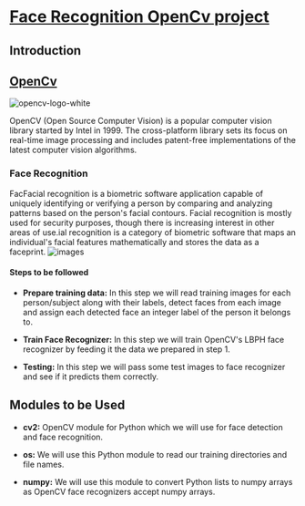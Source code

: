 # [Face Recognition OpenCv project](https://github.com/sam2702/Face-Recognition-OpenCv-project)
## Introduction
## [OpenCv](https://en.wikipedia.org/wiki/OpenCV)
![opencv-logo-white](https://user-images.githubusercontent.com/29937202/42703544-832ec5c8-86ea-11e8-91ca-68376e185d23.png)

OpenCV (Open Source Computer Vision) is a popular computer vision library started by Intel in 1999. The cross-platform library sets its focus on real-time image processing and includes patent-free implementations of the latest computer vision algorithms.
### Face Recognition
FacFacial recognition is a biometric software application capable of uniquely identifying or verifying a person by comparing and analyzing patterns based on the person's facial contours. Facial recognition is mostly used for security purposes, though there is increasing interest in other areas of use.ial recognition is a category of biometric software that maps an individual's facial features mathematically and stores the data as a faceprint.
![images](https://user-images.githubusercontent.com/29937202/42703916-9c0c4b8c-86eb-11e8-8a17-282f0e316f1e.jpg)

#### Steps to be followed

- **Prepare training data:** In this step we will read training images for each person/subject along with their labels, detect faces from                               each image and assign each detected face an integer label of the person it belongs to.

- **Train Face Recognizer:** In this step we will train OpenCV's LBPH face recognizer by feeding it the data we prepared in step 1.

- **Testing:** In this step we will pass some test images to face recognizer and see if it predicts them correctly.


## Modules to be Used

- **cv2:** OpenCV module for Python which we will use for face detection and face recognition.

- **os:** We will use this Python module to read our training directories and file names.

- **numpy:** We will use this module to convert Python lists to numpy arrays as OpenCV face recognizers accept numpy arrays.



